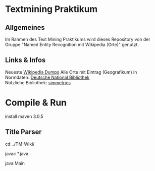 # Textmining Praktikum

## Allgemeines

Im Rahmen des Text Mining Praktikums wird dieses Repository von der Gruppe "Named Entity Recognition mit Wikipedia (Orte)" genutzt.

## Links & Infos

Neueste [Wikipedia Dumps](https://dumps.wikimedia.org/dewiki/latest/)
Alle Orte mit Eintrag (Geografikum) in Normdaten: [Deutsche National Bibliothek](https://portal.dnb.de/)  
Nützliche Bibliothek: [simmetrics](https://sourceforge.net/projects/simmetrics/)

# Compile & Run

install maven 3.0.5

## Title Parser

cd ../TM-Wiki/

javac *.java

java Main